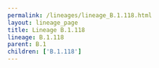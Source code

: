 ```yaml
---
permalink: /lineages/lineage_B.1.118.html
layout: lineage_page
title: Lineage B.1.118
lineage: B.1.118
parent: B.1
children: ['B.1.118']
---
```

